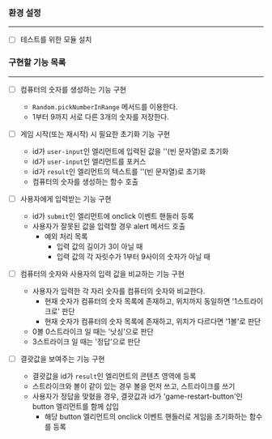 ### 환경 설정
---
- [ ]  테스트를 위한 모듈 설치

### 구현할 기능 목록
---
- [ ]  컴퓨터의 숫자를 생성하는 기능 구현
    - `Random.pickNumberInRange` 메서드를 이용한다.
    - 1부터 9까지 서로 다른 3개의 숫자를 저장한다.

- [ ]  게임 시작(또는 재시작) 시 필요한 초기화 기능 구현
    - id가 `user-input`인 엘리먼트에 입력된 값을 ''(빈 문자열)로 초기화
    - id가 `user-input`인 엘리먼트를 포커스
    - id가 `result`인 엘리먼트의 텍스트를 ''(빈 문자열)로 초기화
    - 컴퓨터의 숫자를 생성하는 함수 호출

- [ ]  사용자에게 입력받는 기능 구현
    - id가 `submit`인 엘리먼트에 onclick 이벤트 핸들러 등록
    - 사용자가 잘못된 값을 입력할 경우 alert 메서드 호출
        - 예외 처리 목록
            - 입력 값의 길이가 3이 아닐 때
            - 입력 값의 각 자릿수가 1부터 9사이의 숫자가 아닐 때

- [ ]  컴퓨터의 숫자와 사용자의 입력 값을 비교하는 기능 구현
    - 사용자가 입력한 각 자리 숫자를 컴퓨터의 숫자와 비교한다.
        - 현재 숫자가 컴퓨터의 숫자 목록에 존재하고, 위치까지 동일하면 '1스트라이크로' 판단
        - 현재 숫자가 컴퓨터의 숫자 목록에 존재하고, 위치가 다르다면 '1볼'로 판단
    - 0볼 0스트라이크 일 때는 '낫싱'으로 판단
    - 3스트라이크 일 때는 '정답'으로 판단

- [ ]  결괏값을 보여주는 기능 구현
    - 결괏값을 id가 `result`인 엘리먼트의 콘텐츠 영역에 등록
    - 스트라이크와 볼이 같이 있는 경우 볼을 먼저 쓰고, 스트라이크를 쓰기
    - 사용자가 정답을 맞혔을 경우, 결괏값과 id가 'game-restart-button'인 button 엘리먼트를 함께 삽입
        - 해당 button 엘리먼트의 onclick 이벤트 핸들러로 게임을 초기화하는 함수를 등록
